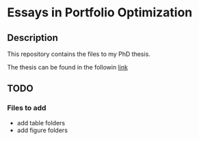 Essays in Portfolio Optimization
====

## Description

This repository contains the files to my PhD thesis.

The thesis can be found in the followin [link](00_tese.pdf)

## TODO

### Files to add 
- add table folders
- add figure folders

